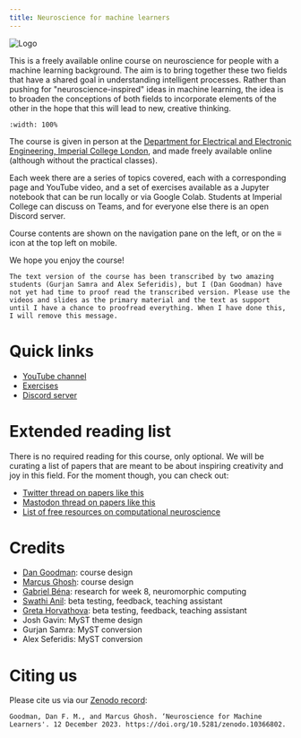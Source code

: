 ```yaml
---
title: Neuroscience for machine learners
---
```


![Logo](logo-colour.png)

This is a freely available online course on neuroscience for people with a machine learning background.
The aim is to bring together these two fields that have a shared goal in understanding intelligent processes.
Rather than pushing for "neuroscience-inspired" ideas in machine learning, the idea is to broaden the
conceptions of both fields to incorporate elements of the other in the hope that this will lead to new,
creative thinking.


```{iframe} https://www.youtube.com/embed/jhnuVDh2XKA?si=Mo6bRo_nN_Uo28cv
:width: 100%
```

The course is given in person at the [Department for Electrical and Electronic Engineering, Imperial College London](https://www.imperial.ac.uk/electrical-engineering/), and made freely available online (although without the practical classes).

Each week there are a series of topics covered, each with a corresponding page and YouTube video, and a set of exercises available as a Jupyter notebook that can be run locally or via Google Colab. Students at Imperial College can discuss on Teams, and for everyone else there is an open Discord server.

Course contents are shown on the navigation pane on the left, or on the ≡ icon at the top left on mobile.

We hope you enjoy the course!

```{danger} Work in progress
The text version of the course has been transcribed by two amazing students (Gurjan Samra and Alex Seferidis), but I (Dan Goodman) have not yet had time to proof read the transcribed version. Please use the videos and slides as the primary material and the text as support until I have a chance to proofread everything. When I have done this, I will remove this message.
```

# Quick links

* [YouTube channel](https://www.youtube.com/playlist?list=PL09WqqDbQWHErc8xOyWdKpNEk78Jjk0EL)
* [Exercises](https://github.com/neuro4ml/exercises)
* [Discord server](https://discord.gg/5U8SmJARcR)

# Extended reading list

There is no required reading for this course, only optional. We will be curating a list of papers that are meant to be about inspiring creativity and joy in this field. For the moment though, you can check out:

* [Twitter thread on papers like this](https://twitter.com/neuralreckoning/status/1710278556649922890)
* [Mastodon thread on papers like this](https://neuromatch.social/@neuralreckoning/111188192533819216)
* [List of free resources on computational neuroscience](http://neural-reckoning.org/comp-neuro-resources.html)

# Credits

* [Dan Goodman](https://neural-reckoning.org/dan_goodman.html): course design
* [Marcus Ghosh](https://neural-reckoning.org/marcus_ghosh.html): course design
* [Gabriel Béna](http://neural-reckoning.org/gabriel_bena.html): research for week 8, neuromorphic computing
* [Swathi Anil](https://scholar.google.de/citations?user=iVhLIZsAAAAJ&hl=en): beta testing, feedback, teaching assistant
* [Greta Horvathova](http://neural-reckoning.org/greta_horvathova.html): beta testing, feedback, teaching assistant
* Josh Gavin: MyST theme design
* Gurjan Samra: MyST conversion
* Alex Seferidis: MyST conversion

# Citing us

Please cite us via our [Zenodo record](https://zenodo.org/records/10366802):

    Goodman, Dan F. M., and Marcus Ghosh. ‘Neuroscience for Machine Learners'. 12 December 2023. https://doi.org/10.5281/zenodo.10366802.
